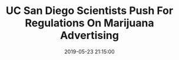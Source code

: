 ---
_external_link: https://www.kpbs.org/news/2019/may/23/uc-san-diego-scientists-push-regulations-marijuana/
archived_url: https://web.archive.org/web/20210616204410/https://www.kpbs.org/news/2019/may/23/uc-san-diego-scientists-push-regulations-marijuana/
article: 'Listen to the Podcast Episode UC San Diego researchers are calling on the
  federal government to regulate marijuana advertisements. We''re sorry. This podcast
  episode is no longer available. Aired: May 23, 2019 | Transcript As the marijuana
  industry grows, so do marketing claims of health benefits from cannabis use. Now
  researchers at UC San Diego are warning against marijuana advertisements that boast
  health benefits, saying the claims are problematic and need to be independently
  verified. Related: UC San Diego Doctor Uses Cannabis To Treat Pain In a recent column
  in the Journal of the American Medical Association, John Ayers, Ph.D. a computational
  epidemiologist at UC San Diego, calls on government agencies to regulate the branding
  practices of cannabis retailers. In the column, Ayers referenced the national marijuana
  brand, MedMen, which has locations in San Diego. Health and medicine are implied
  in the name of this company, even though a majority of MedMens stores sell recreational
  marijuana. Billboards read, "Heal. Its Legal." The companys blog Ember: A Journal
  of Cannabis and Culture has an entire section dedicated to health, including a claim
  that marijuana ''can reduce anxiety, pain, and so much more,''" Ayers wrote. "The
  only health warnings included on the MedMen website are ''marijuana products impairs
  your ability to drive and operate machinery'' and that MedMen ''can not guarantee
  the accuracy of any marijuana information provided'' on its website." "These claims
  are reckless because there''s no substantial evidence showing that marijuana has
  any therapeutic benefit," Ayers said. He joined Midday Edition Thursday to talk
  about why he thinks marketing regulation is an urgent priority. Sign up for Today''s
  Top Stories newsletter Need help keeping up with the news that matters most? Get
  the day''s top news -- ranging from local to international -- straight to your inbox
  each weekday morning. Enter your email address KPBS Midday Edition is a daily radio
  news magazine keeping San Diego in the know on everything from politics to the arts.
  To view PDF documents, Download Acrobat Reader.'
date: '2019-05-23 21:15:00'
description: UC San Diego researchers are calling on the federal government to regulate
  marijuana advertisements.
headline: UC San Diego Scientists Push For Regulations On Marijuana Advertising
image:
  focal_point: Smart
original_url: https://www.kpbs.org/news/2019/may/23/uc-san-diego-scientists-push-regulations-marijuana/
outline_html: '<figure><img alt="A pile of dried cannabis buds is seen here, Aug.
  31, 2017." src="https://kpbs.media.clients.ellingtoncms.com/img/photos/2017/09/05/unnamed_t800.jpg?90232451fbcadccc64a17de7521d859a8f88077d"></img></figure>

  <p>As the marijuana industry grows, so do marketing claims of health benefits from
  cannabis use. Now researchers at UC San Diego are warning against marijuana advertisements
  that boast health benefits, saying the claims are problematic and need to be independently
  verified.</p>

  <p>In a recent column in the<a href="https://jamanetwork.com/journals/jama/fullarticle/2734209">
  Journal of the American Medical Association</a>, John Ayers, Ph.D. a computational
  epidemiologist at UC San Diego, calls on government agencies to regulate the branding
  practices of cannabis retailers. In the column, Ayers referenced the national marijuana
  brand, MedMen, which has locations in San Diego.</p>

  <p>Health and medicine are implied in the name of this company, even though a majority
  of MedMen&rsquo;s stores sell recreational marijuana. Billboards read, &ldquo;Heal.
  It&rsquo;s Legal.&rdquo;</p>

  <p>The company&rsquo;s blog Ember: A Journal of Cannabis and Culture has an entire
  section dedicated to <a href="https://medmen.com/blog/health">health</a>, including
  a claim that marijuana ''can reduce anxiety, pain, and so much more,''&quot; Ayers
  wrote. &quot;The only health warnings included on the MedMen website are ''marijuana
  products impairs your ability to drive and operate machinery'' and that MedMen ''can
  not guarantee the accuracy of any marijuana information provided'' on its website.&quot;</p>

  <p>&quot;These claims are reckless because there''s no substantial evidence showing
  that marijuana has any therapeutic benefit,&quot; Ayers said.</p>

  <p>He joined Midday Edition Thursday to talk about why he thinks marketing regulation
  is an urgent priority.</p>

  <ul> <li>Sign up for Today''s Top Stories newsletter <p>Need help keeping up with
  the news that matters most? Get the day''s top news &mdash; ranging from local to
  international &mdash; straight to your inbox each weekday morning.</p> </li> </ul>

  <p>Enter your email address</p>

  <p>This site is protected by reCAPTCHA and the <a href="https://policies.google.com/privacy">Google
  Privacy Policy</a> and <a href="https://policies.google.com/terms">Terms of Service</a>
  apply.</p>'
outline_img: https://www.google.com/s2/favicons?domain=kpbs.org
publication: KPBS Public Media
summary: 'Listen to the Podcast Episode UC San Diego researchers are calling on the
  federal government to regulate marijuana advertisements. Now researchers at UC San
  Diego are warning against marijuana advertisements that boast health benefits, saying
  the claims are problematic and need to be independently verified. Related: UC San
  Diego Doctor...'
title: UC San Diego Scientists Push For Regulations On Marijuana Advertising

---